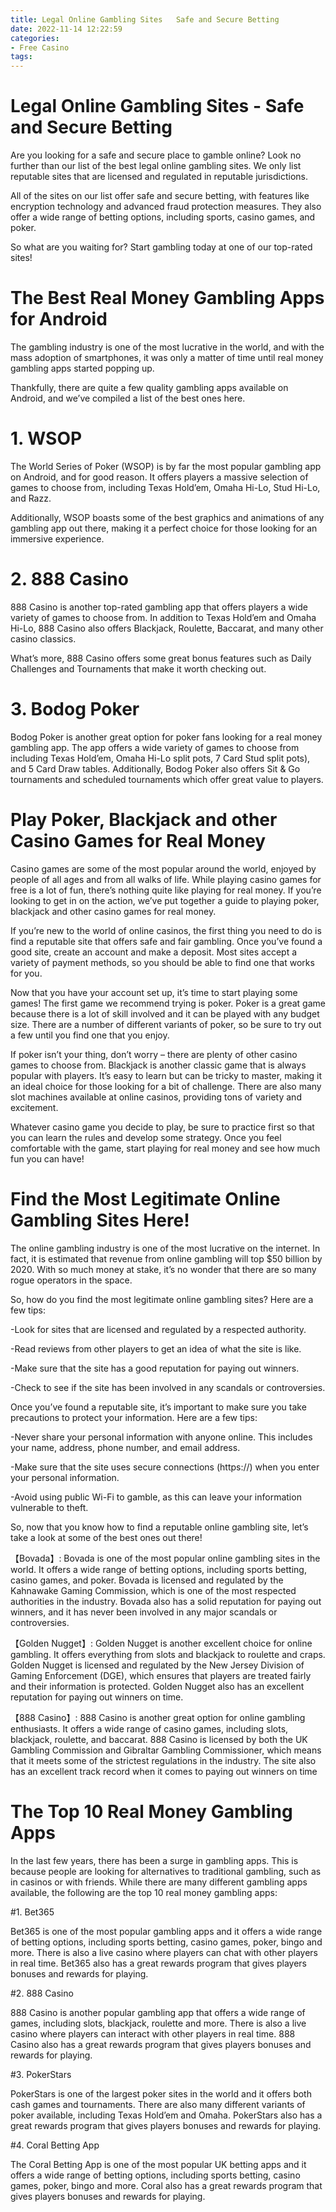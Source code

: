 ```yaml
---
title: Legal Online Gambling Sites   Safe and Secure Betting
date: 2022-11-14 12:22:59
categories:
- Free Casino
tags:
---
```



#  Legal Online Gambling Sites - Safe and Secure Betting

Are you looking for a safe and secure place to gamble online? Look no further than our list of the best legal online gambling sites. We only list reputable sites that are licensed and regulated in reputable jurisdictions.

All of the sites on our list offer safe and secure betting, with features like encryption technology and advanced fraud protection measures. They also offer a wide range of betting options, including sports, casino games, and poker.

So what are you waiting for? Start gambling today at one of our top-rated sites!

#  The Best Real Money Gambling Apps for Android

The gambling industry is one of the most lucrative in the world, and with the mass adoption of smartphones, it was only a matter of time until real money gambling apps started popping up.

Thankfully, there are quite a few quality gambling apps available on Android, and we’ve compiled a list of the best ones here.

# 1. WSOP

The World Series of Poker (WSOP) is by far the most popular gambling app on Android, and for good reason. It offers players a massive selection of games to choose from, including Texas Hold’em, Omaha Hi-Lo, Stud Hi-Lo, and Razz.

Additionally, WSOP boasts some of the best graphics and animations of any gambling app out there, making it a perfect choice for those looking for an immersive experience.

# 2. 888 Casino

888 Casino is another top-rated gambling app that offers players a wide variety of games to choose from. In addition to Texas Hold’em and Omaha Hi-Lo, 888 Casino also offers Blackjack, Roulette, Baccarat, and many other casino classics.

What’s more, 888 Casino offers some great bonus features such as Daily Challenges and Tournaments that make it worth checking out.

# 3. Bodog Poker

Bodog Poker is another great option for poker fans looking for a real money gambling app. The app offers a wide variety of games to choose from including Texas Hold’em, Omaha Hi-Lo split pots, 7 Card Stud split pots), and 5 Card Draw tables. Additionally, Bodog Poker also offers Sit & Go tournaments and scheduled tournaments which offer great value to players.

#  Play Poker, Blackjack and other Casino Games for Real Money

Casino games are some of the most popular around the world, enjoyed by people of all ages and from all walks of life. While playing casino games for free is a lot of fun, there’s nothing quite like playing for real money. If you’re looking to get in on the action, we’ve put together a guide to playing poker, blackjack and other casino games for real money.

If you’re new to the world of online casinos, the first thing you need to do is find a reputable site that offers safe and fair gambling. Once you’ve found a good site, create an account and make a deposit. Most sites accept a variety of payment methods, so you should be able to find one that works for you.

Now that you have your account set up, it’s time to start playing some games! The first game we recommend trying is poker. Poker is a great game because there is a lot of skill involved and it can be played with any budget size. There are a number of different variants of poker, so be sure to try out a few until you find one that you enjoy.

If poker isn’t your thing, don’t worry – there are plenty of other casino games to choose from. Blackjack is another classic game that is always popular with players. It’s easy to learn but can be tricky to master, making it an ideal choice for those looking for a bit of challenge. There are also many slot machines available at online casinos, providing tons of variety and excitement.

Whatever casino game you decide to play, be sure to practice first so that you can learn the rules and develop some strategy. Once you feel comfortable with the game, start playing for real money and see how much fun you can have!

#  Find the Most Legitimate Online Gambling Sites Here!

The online gambling industry is one of the most lucrative on the internet. In fact, it is estimated that revenue from online gambling will top $50 billion by 2020. With so much money at stake, it’s no wonder that there are so many rogue operators in the space.

So, how do you find the most legitimate online gambling sites? Here are a few tips:

-Look for sites that are licensed and regulated by a respected authority.

-Read reviews from other players to get an idea of what the site is like.

-Make sure that the site has a good reputation for paying out winners.

-Check to see if the site has been involved in any scandals or controversies.

Once you’ve found a reputable site, it’s important to make sure you take precautions to protect your information. Here are a few tips:

-Never share your personal information with anyone online. This includes your name, address, phone number, and email address.

-Make sure that the site uses secure connections (https://) when you enter your personal information.

-Avoid using public Wi-Fi to gamble, as this can leave your information vulnerable to theft.


So, now that you know how to find a reputable online gambling site, let’s take a look at some of the best ones out there!

 【Bovada】: Bovada is one of the most popular online gambling sites in the world. It offers a wide range of betting options, including sports betting, casino games, and poker. Bovada is licensed and regulated by the Kahnawake Gaming Commission, which is one of the most respected authorities in the industry. Bovada also has a solid reputation for paying out winners, and it has never been involved in any major scandals or controversies. 

 【Golden Nugget】: Golden Nugget is another excellent choice for online gambling. It offers everything from slots and blackjack to roulette and craps. Golden Nugget is licensed and regulated by the New Jersey Division of Gaming Enforcement (DGE), which ensures that players are treated fairly and their information is protected. Golden Nugget also has an excellent reputation for paying out winners on time. 

 【888 Casino】: 888 Casino is another great option for online gambling enthusiasts. It offers a wide range of casino games, including slots, blackjack, roulette, and baccarat. 888 Casino is licensed by both the UK Gambling Commission and Gibraltar Gambling Commissioner, which means that it meets some of the strictest regulations in the industry. The site also has an excellent track record when it comes to paying out winners on time

#  The Top 10 Real Money Gambling Apps

In the last few years, there has been a surge in gambling apps. This is because people are looking for alternatives to traditional gambling, such as in casinos or with friends. While there are many different gambling apps available, the following are the top 10 real money gambling apps:

#1. Bet365

Bet365 is one of the most popular gambling apps and it offers a wide range of betting options, including sports betting, casino games, poker, bingo and more. There is also a live casino where players can chat with other players in real time. Bet365 also has a great rewards program that gives players bonuses and rewards for playing.

#2. 888 Casino

888 Casino is another popular gambling app that offers a wide range of games, including slots, blackjack, roulette and more. There is also a live casino where players can interact with other players in real time. 888 Casino also has a great rewards program that gives players bonuses and rewards for playing.

#3. PokerStars

PokerStars is one of the largest poker sites in the world and it offers both cash games and tournaments. There are also many different variants of poker available, including Texas Hold’em and Omaha. PokerStars also has a great rewards program that gives players bonuses and rewards for playing.

#4. Coral Betting App

The Coral Betting App is one of the most popular UK betting apps and it offers a wide range of betting options, including sports betting, casino games, poker, bingo and more. Coral also has a great rewards program that gives players bonuses and rewards for playing.